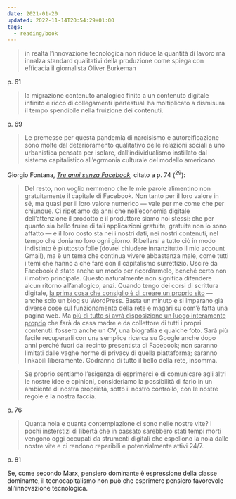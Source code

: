 ```yaml
---
date: 2021-01-20
updated: 2022-11-14T20:54:29+01:00
tags:
  - reading/book
---
```

> in realtà l’innovazione tecnologica non riduce la quantità di lavoro ma innalza  standard qualitativi della produzione come spiega con efficacia il giornalista Oliver Burkeman

p. 61

> la migrazione  contenuto analogico finito a un contenuto digitale infinito e ricco di collegamenti ipertestuali ha moltiplicato a dismisura il tempo spendibile nella fruizione dei contenuti.

p. 69

> Le premesse per questa pandemia di narcisismo e autoreificazione sono molte dal deterioramento qualitativo delle relazioni sociali a uno urbanistica pensata per isolare, dall’individualismo instillato dal sistema capitalistico all’egrmonia culturale del modello americano

Giorgio Fontana, <cite>[Tre anni senza Facebook](https://doppiozero.com/materiali/tre-anni-senza-facebook 'Tre anni senza Facebook')</cite>, citato a p. 74 (<sup>29</sup>):

> Del resto, non voglio nemmeno che le mie parole alimentino non gratuitamente il capitale di Facebook. Non tanto per il loro valore in sé, ma quasi per il loro valore numerico — vale per me come che per chiunque. Ci ripetiamo da anni che nell’economia digitale dell’attenzione il prodotto e il produttore siamo noi stessi: che per quanto sia bello fruire di tali applicazioni gratuite, gratuite non lo sono affatto — e il loro costo sta nei i nostri dati, nei nostri contenuti, nel tempo che doniamo loro ogni giorno. Ribellarsi a tutto ciò in modo indistinto è piuttosto folle (dovrei chiudere innanzitutto il mio account Gmail), ma è un tema che continua vivere abbastanza male, come tutti i temi che hanno a che fare con il capitalismo surrettizio. Uscire da Facebook è stato anche un modo per ricordarmelo, benché certo non il motivo principale. Questo naturalmente non significa difendere alcun ritorno all’analogico, anzi. Quando tengo dei corsi di scrittura digitale, <u>la prima cosa che consiglio è di creare un proprio sito</u> — anche solo un blog su WordPress. Basta un minuto e si imparano già diverse cose sul funzionamento della rete e magari su com’è fatta una pagina web. Ma <u>più di tutto si avrà disposizione un luogo interamente proprio</u> che farà da casa madre e da collettore di tutti i propri contenuti: fossero anche un CV, una biografia e qualche foto. Sarà più facile recuperarli con una semplice ricerca su Google anche dopo anni perché fuori dal recinto presentista di Facebook; non saranno limitati dalle vaghe norme di privacy di quella piattaforma; saranno linkabili liberamente. Godranno di tutto il bello della rete, insomma.

> Se proprio sentiamo l’esigenza di esprimerci e di comunicare agli altri le nostre idee e opinioni, consideriamo la possibilità di farlo in un ambiente di nostra proprietà, sotto il nostro controllo, con le nostre regole e la nostra faccia.

p. 76

> Quanta noia e quanta contemplazione ci sono nelle nostre vite? I pochi insterstizi di libertà che in passato sarebbero stati tempi morti vengono oggi occupati da strumenti digitali che espellono la noia dalle nostre vite e ci rendono reperibili e potenzialmente attivi 24/7.

p. 81

Se, come secondo Marx, pensiero dominante è espressione della classe dominante, il tecnocapitalismo non può che esprimere pensiero favorevole all’innovazione tecnologica.
